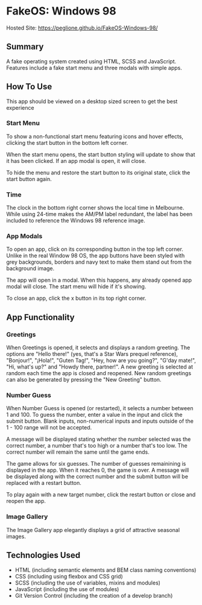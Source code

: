 # FakeOS: Windows 98

Hosted Site: https://peglione.github.io/FakeOS-Windows-98/

## Summary

A fake operating system created using HTML, SCSS and JavaScript. Features include a fake start menu and three modals with simple apps.

## How To Use

This app should be viewed on a desktop sized screen to get the best experience

### Start Menu

To show a non-functional start menu featuring icons and hover effects, clicking the start button in the bottom left corner.

When the start menu opens, the start button styling will update to show that it has been clicked. If an app modal is open, it will close.

To hide the menu and restore the start button to its original state, click the start button again.

### Time

The clock in the bottom right corner shows the local time in Melbourne. While using 24-time makes the AM/PM label redundant, the label has been included to reference the Windows 98 reference image.

### App Modals

To open an app, click on its corresponding button in the top left corner. Unlike in the real Window 98 OS, the app buttons have been styled with grey backgrounds, borders and navy text to make them stand out from the background image.

The app will open in a modal. When this happens, any already opened app modal will close. The start menu will hide if it's showing.

To close an app, click the x button in its top right corner.

## App Functionality

### Greetings

When Greetings is opened, it selects and displays a random greeting. The options are "Hello there!" (yes, that's a Star Wars prequel reference), "Bonjour!", "¡Hola!", "Guten Tag!", "Hey, how are you going?", "G'day mate!", "Hi, what's up?" and "Howdy there, partner!". A new greeting is selected at random each time the app is closed and reopened. New random greetings can also be generated by pressing the "New Greeting" button.

### Number Guess

When Number Guess is opened (or restarted), it selects a number between 1 and 100. To guess the number, enter a value in the input and click the submit button. Blank inputs, non-numerical inputs and inputs outside of the 1 - 100 range will not be accepted.

A message will be displayed stating whether the number selected was the correct number, a number that's too high or a number that's too low. The correct number will remain the same until the game ends.

The game allows for six guesses. The number of guesses remainining is displayed in the app. When it reaches 0, the game is over. A message will be displayed along with the correct number and the submit button will be replaced with a restart button.

To play again with a new target number, click the restart button or close and reopen the app.

### Image Gallery

The Image Gallery app elegantly displays a grid of attractive seasonal images.

## Technologies Used

- HTML (including semantic elements and BEM class naming conventions)
- CSS (including using flexbox and CSS grid)
- SCSS (including the use of variables, mixins and modules)
- JavaScript (including the use of modules)
- Git Version Control (including the creation of a develop branch)
